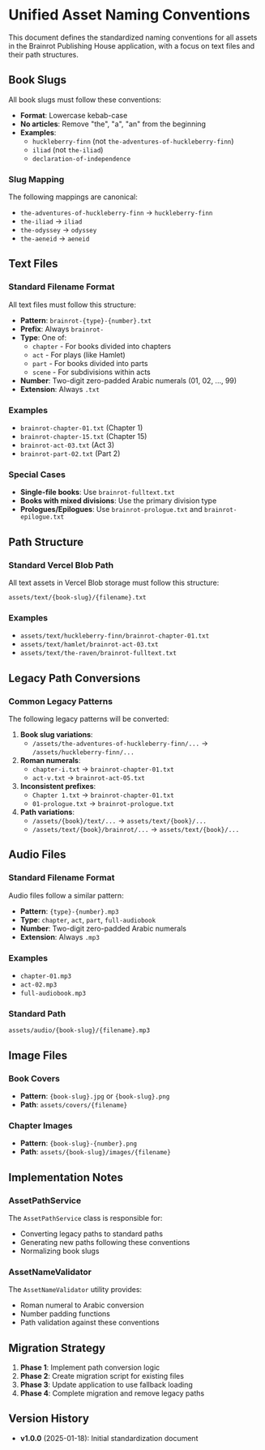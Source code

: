 # Unified Asset Naming Conventions

This document defines the standardized naming conventions for all assets in the Brainrot Publishing House application, with a focus on text files and their path structures.

## Book Slugs

All book slugs must follow these conventions:

- **Format**: Lowercase kebab-case
- **No articles**: Remove "the", "a", "an" from the beginning
- **Examples**:
  - `huckleberry-finn` (not `the-adventures-of-huckleberry-finn`)
  - `iliad` (not `the-iliad`)
  - `declaration-of-independence`

### Slug Mapping

The following mappings are canonical:

- `the-adventures-of-huckleberry-finn` → `huckleberry-finn`
- `the-iliad` → `iliad`
- `the-odyssey` → `odyssey`
- `the-aeneid` → `aeneid`

## Text Files

### Standard Filename Format

All text files must follow this structure:

- **Pattern**: `brainrot-{type}-{number}.txt`
- **Prefix**: Always `brainrot-`
- **Type**: One of:
  - `chapter` - For books divided into chapters
  - `act` - For plays (like Hamlet)
  - `part` - For books divided into parts
  - `scene` - For subdivisions within acts
- **Number**: Two-digit zero-padded Arabic numerals (01, 02, ..., 99)
- **Extension**: Always `.txt`

### Examples

- `brainrot-chapter-01.txt` (Chapter 1)
- `brainrot-chapter-15.txt` (Chapter 15)
- `brainrot-act-03.txt` (Act 3)
- `brainrot-part-02.txt` (Part 2)

### Special Cases

- **Single-file books**: Use `brainrot-fulltext.txt`
- **Books with mixed divisions**: Use the primary division type
- **Prologues/Epilogues**: Use `brainrot-prologue.txt` and `brainrot-epilogue.txt`

## Path Structure

### Standard Vercel Blob Path

All text assets in Vercel Blob storage must follow this structure:

```
assets/text/{book-slug}/{filename}.txt
```

### Examples

- `assets/text/huckleberry-finn/brainrot-chapter-01.txt`
- `assets/text/hamlet/brainrot-act-03.txt`
- `assets/text/the-raven/brainrot-fulltext.txt`

## Legacy Path Conversions

### Common Legacy Patterns

The following legacy patterns will be converted:

1. **Book slug variations**:
   - `/assets/the-adventures-of-huckleberry-finn/...` → `/assets/huckleberry-finn/...`
2. **Roman numerals**:
   - `chapter-i.txt` → `brainrot-chapter-01.txt`
   - `act-v.txt` → `brainrot-act-05.txt`
3. **Inconsistent prefixes**:
   - `Chapter 1.txt` → `brainrot-chapter-01.txt`
   - `01-prologue.txt` → `brainrot-prologue.txt`
4. **Path variations**:
   - `/assets/{book}/text/...` → `assets/text/{book}/...`
   - `/assets/text/{book}/brainrot/...` → `assets/text/{book}/...`

## Audio Files

### Standard Filename Format

Audio files follow a similar pattern:

- **Pattern**: `{type}-{number}.mp3`
- **Type**: `chapter`, `act`, `part`, `full-audiobook`
- **Number**: Two-digit zero-padded Arabic numerals
- **Extension**: Always `.mp3`

### Examples

- `chapter-01.mp3`
- `act-02.mp3`
- `full-audiobook.mp3`

### Standard Path

```
assets/audio/{book-slug}/{filename}.mp3
```

## Image Files

### Book Covers

- **Pattern**: `{book-slug}.jpg` or `{book-slug}.png`
- **Path**: `assets/covers/{filename}`

### Chapter Images

- **Pattern**: `{book-slug}-{number}.png`
- **Path**: `assets/{book-slug}/images/{filename}`

## Implementation Notes

### AssetPathService

The `AssetPathService` class is responsible for:

- Converting legacy paths to standard paths
- Generating new paths following these conventions
- Normalizing book slugs

### AssetNameValidator

The `AssetNameValidator` utility provides:

- Roman numeral to Arabic conversion
- Number padding functions
- Path validation against these conventions

## Migration Strategy

1. **Phase 1**: Implement path conversion logic
2. **Phase 2**: Create migration script for existing files
3. **Phase 3**: Update application to use fallback loading
4. **Phase 4**: Complete migration and remove legacy paths

## Version History

- **v1.0.0** (2025-01-18): Initial standardization document
